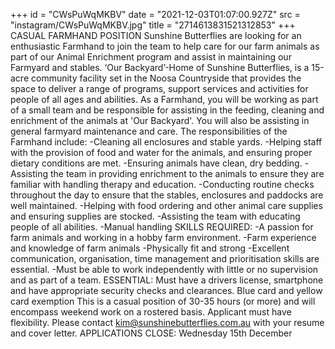 +++
id = "CWsPuWqMKBV"
date = "2021-12-03T01:07:00.927Z"
src = "instagram/CWsPuWqMKBV.jpg"
title = "2714613831521312853"
+++
CASUAL FARMHAND POSITION Sunshine Butterflies are looking for an enthusiastic Farmhand to join the team to help care for our farm animals as part of our Animal Enrichment program and assist in maintaining our Farmyard and stables. ‘Our Backyard’-Home of Sunshine Butterflies, is a 15-acre community facility set in the Noosa Countryside that provides the space to deliver a range of programs, support services and activities for people of all ages and abilities. As a Farmhand, you will be working as part of a small team and be responsible for assisting in the feeding, cleaning and enrichment of the animals at 'Our Backyard'. You will also be assisting in general farmyard maintenance and care. The responsibilities of the Farmhand include: -Cleaning all enclosures and stable yards. -Helping staff with the provision of food and water for the animals, and ensuring proper dietary conditions are met. -Ensuring animals have clean, dry bedding. -Assisting the team in providing enrichment to the animals to ensure they are familiar with handling therapy and education. -Conducting routine checks throughout the day to ensure that the stables, enclosures and paddocks are well maintained. -Helping with food ordering and other animal care supplies and ensuring supplies are stocked. -Assisting the team with educating people of all abilities. -Manual handling SKILLS REQUIRED: -A passion for farm animals and working in a hobby farm environment. -Farm experience and knowledge of farm animals -Physically fit and strong -Excellent communication, organisation, time management and prioritisation skills are essential. -Must be able to work independently with little or no supervision and as part of a team. ESSENTIAL: Must have a drivers license, smartphone and have appropriate security checks and clearances. Blue card and yellow card exemption This is a casual position of 30-35 hours (or more) and will encompass weekend work on a rostered basis. Applicant must have flexibility. Please contact kim@sunshinebutterflies.com.au with your resume and cover letter. APPLICATIONS CLOSE: Wednesday 15th December